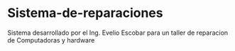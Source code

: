 # Sistema-de-reparaciones
Sistema desarrollado por el Ing. Evelio Escobar para un taller de reparacion de Computadoras y hardware
